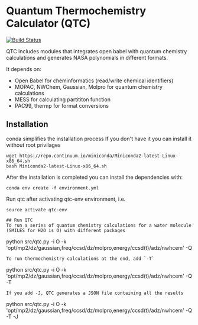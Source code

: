 # Quantum Thermochemistry Calculator (QTC) 
[![Build Status](https://travis-ci.org/keceli/QTC.svg?branch=master)](https://travis-ci.org/keceli/QTC)

QTC includes modules that integrates open babel with quantum chemistry calculations and generates NASA polynomials in different formats.

It depends on:
  * Open Babel for cheminformatics (read/write chemical identifiers)
  * MOPAC, NWChem, Gaussian, Molpro for quantum chemistry calculations
  * MESS for calculating partititon function
  * PAC99, thermp for format conversions

## Installation
conda simplifies the installation process
If you don't have it you can install it without root privilages
```
wget https://repo.continuum.io/miniconda/Miniconda2-latest-Linux-x86_64.sh
bash Miniconda2-latest-Linux-x86_64.sh
```
After the installation is completed you can install the dependencies with:
```
conda env create -f environment.yml
```
Run qtc after activating qtc-env environment, i.e.
```
source activate qtc-env
```

```
## Run QTC
To run a series of quantum chemistry calculations for a water molecule (SMILES for H2O is O) with different packages
```
python src/qtc.py -i O -k 'opt/mp2/dz/gaussian,freq/ccsd/dz/molpro,energy/ccsd(t)/adz/nwhcem' -Q
```
To run thermochemistry calculations at the end, add `-T`
```
python src/qtc.py -i O -k 'opt/mp2/dz/gaussian,freq/ccsd/dz/molpro,energy/ccsd(t)/adz/nwhcem' -Q -T
```
If you add -J, QTC generates a JSON file containing all the results
```
python src/qtc.py -i O -k 'opt/mp2/dz/gaussian,freq/ccsd/dz/molpro,energy/ccsd(t)/adz/nwhcem' -Q -T -J
```
